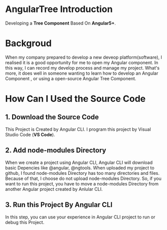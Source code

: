 # AngularTree Introduction
  Developing a **Tree Component** Based On **Angular5+**. 
  
# Backgroud
  When my company prepared to develop a new deveop platform(software), I realised it is a good 
opportunity for me to open my Angular component. In this way, I can record my develop process and 
manage my project. What's more, it does well in someone wanting to learn how to develop an Angular
Component , or using a open-source Angular Tree Component.

# How Can I Used the Source Code
## 1. Download the Source Code
  This Project is Created by Angular CLI. I program this project by Visual Studio Code (**VS Code**).
## 2. Add node-modules Directory
  When we create a project using Angular CLI, Angular CLI will download basic Depencies like 
@angular, @ngtools. When uploaded my project to github, I found node-modules Directory has too many 
directories and files. Because of that, I choose do not upload node-modules Directory. So, if you want 
to run this project, you have to move a node-modules Directory from another Angular project created by
Anlular CLI.
## 3. Run this Project By Angular CLI
  In this step, you can use your experience in Angular CLI project to run or debug this Project.
